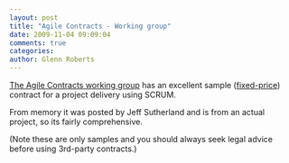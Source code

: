 ```yaml
---
layout: post
title: "Agile Contracts - Working group"
date: 2009-11-04 09:09:04
comments: true
categories:
author: Glenn Roberts
---
```


[The Agile Contracts working group](http://www.coactivate.org/projects/agile-contracts/) has an excellent sample ([fixed-price](http://www.coactivate.org/projects/agile-contracts/sample-fixed-price-agile-contract)) contract for a project delivery using SCRUM.

From memory it was posted by Jeff Sutherland and is from an actual project, so its fairly comprehensive.

(Note these are only samples and you should always seek legal advice before using 3rd-party contracts.)
